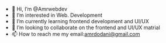 - 👋 Hi, I’m @Amrwebdev
- 👀 I’m interested in Web. Development
- 🌱 I’m currently learning  frontend development and UI/UX
- 💞️ I’m looking to collaborate on the frontend and UI/UX matrial 
- 📫 How to reach me my email:amrdodani@gmail.com

<!---
Amrwebdev/Amrwebdev is a ✨ special ✨ repository because its `README.md` (this file) appears on your GitHub profile.
You can click the Preview link to take a look at your changes.
--->

